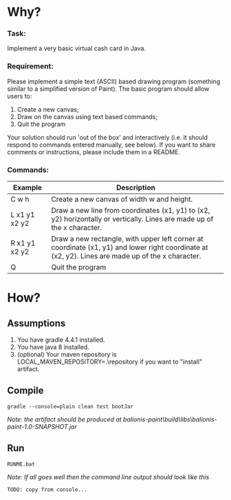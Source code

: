 # Why?

### Task:

Implement a very basic virtual cash card in Java.
 
### Requirement:
Please implement a simple text (ASCII) based drawing program (something similar to a simplified version of Paint). The basic program should allow users to:
1. Create a new canvas;
2. Draw on the canvas using text based commands;
3. Quit the program

Your solution should run 'out of the box' and interactively (i.e. it should respond to commands entered manually, see below). If you want to share comments or instructions, please include them in a README.
 
### Commands:
Example | Description
------- | -----------
C w h | Create a new canvas of width w and height.
L x1 y1 x2 y2 | Draw a new line from coordinates (x1, y1) to (x2, y2) horizontally or vertically. Lines are made up of the x character.
R x1 y1 x2 y2 | Draw a new rectangle, with upper left corner at coordinate (x1, y1) and lower right coordinate at (x2, y2). Lines are made up of the x character.
Q | Quit the program

# How?

## Assumptions

1. You have gradle 4.4.1 installed.
2. You have java 8 installed.
3. (optional) Your maven repository is LOCAL_MAVEN_REPOSITORY=.\repository if you want to "install" artifact.

## Compile

```
gradle --console=plain clean test bootJar
```

_Note: the artifact should be produced at balionis-paint\build\libs\balionis-paint-1.0-SNAPSHOT.jar_

## Run

```
RUNME.bat
```

_Note: If all goes well then the command line output should look like this_
```
TODO: copy from console...
```
